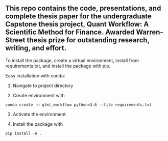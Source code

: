 ## This repo contains the code, presentations, and complete thesis paper for the undergraduate Capstone thesis project, Quant Workflow: A Scientific Method for Finance. Awarded Warren-Street thesis prize for outstanding research, writing, and effort.

To install the package, create a virtual environment, install from requirements.txt, and install the package with pip.

Easy installation with conda:  

1. Navigate to project directory  

2. Create environment with   

```
conda create -n qfml_workflow python=3.6 --file requirements.txt
```
3. Activate the environment  

4. Install the package with  

```
pip install -e .
```
